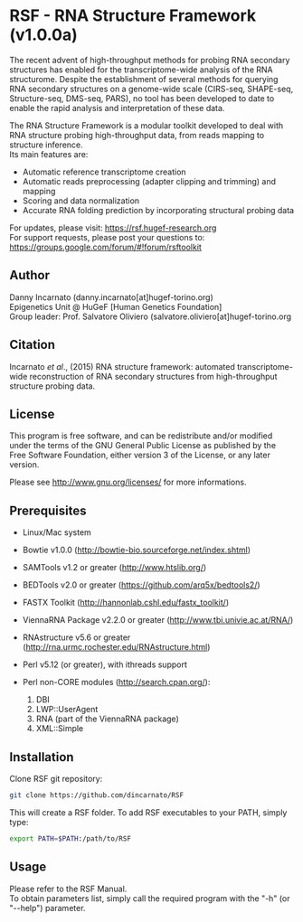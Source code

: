 # RSF - RNA Structure Framework (v1.0.0a)

The recent advent of high-throughput methods for probing RNA secondary structures has enabled for the transcriptome-wide analysis of the RNA structurome.
Despite the establishment of several methods for querying RNA secondary structures on a genome-wide scale (CIRS-seq, SHAPE-seq, Structure-seq, DMS-seq, PARS), no tool has been developed to date to enable the rapid analysis and interpretation of these data. 

The RNA Structure Framework is a modular toolkit developed to deal with RNA structure probing high-throughput data, from reads mapping to structure inference.  
Its main features are: 

- Automatic reference transcriptome creation
- Automatic reads preprocessing (adapter clipping and trimming) and mapping
- Scoring and data normalization
- Accurate RNA folding prediction by incorporating structural probing data

For updates, please visit: https://rsf.hugef-research.org  
For support requests, please post your questions to: https://groups.google.com/forum/#!forum/rsftoolkit


## Author

Danny Incarnato (danny.incarnato[at]hugef-torino.org)  
Epigenetics Unit @ HuGeF [Human Genetics Foundation]  
Group leader: Prof. Salvatore Oliviero (salvatore.oliviero[at]hugef-torino.org


## Citation

Incarnato *et al*., (2015) RNA structure framework: automated transcriptome-wide reconstruction of RNA secondary structures from high-throughput structure probing data.


## License

This program is free software, and can be redistribute and/or modified under the terms of the GNU General Public License as published by the Free Software Foundation, either version 3 of the License, or any later version.

Please see http://www.gnu.org/licenses/ for more informations.


## Prerequisites

- Linux/Mac system
- Bowtie v1.0.0 (http://bowtie-bio.sourceforge.net/index.shtml)
- SAMTools v1.2 or greater (http://www.htslib.org/)
- BEDTools v2.0 or greater (https://github.com/arq5x/bedtools2/)
- FASTX Toolkit (http://hannonlab.cshl.edu/fastx_toolkit/)
- ViennaRNA Package v2.2.0 or greater (http://www.tbi.univie.ac.at/RNA/)
- RNAstructure v5.6 or greater (http://rna.urmc.rochester.edu/RNAstructure.html)
- Perl v5.12 (or greater), with ithreads support
- Perl non-CORE modules (http://search.cpan.org/):

    1. DBI  
    2. LWP::UserAgent  
    3. RNA (part of the ViennaRNA package)  
    4. XML::Simple  


## Installation

Clone RSF git repository:
```bash
git clone https://github.com/dincarnato/RSF
```
This will create a RSF folder.
To add RSF executables to your PATH, simply type:
```bash
export PATH=$PATH:/path/to/RSF
```

## Usage

Please refer to the RSF Manual.  
To obtain parameters list, simply call the required program with the "-h" (or "--help") parameter.